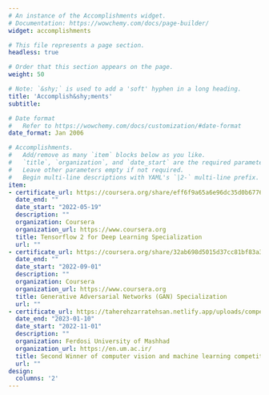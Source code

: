 ```yaml
---
# An instance of the Accomplishments widget.
# Documentation: https://wowchemy.com/docs/page-builder/
widget: accomplishments

# This file represents a page section.
headless: true

# Order that this section appears on the page.
weight: 50

# Note: `&shy;` is used to add a 'soft' hyphen in a long heading.
title: 'Accomplish&shy;ments'
subtitle:

# Date format
#   Refer to https://wowchemy.com/docs/customization/#date-format
date_format: Jan 2006

# Accomplishments.
#   Add/remove as many `item` blocks below as you like.
#   `title`, `organization`, and `date_start` are the required parameters.
#   Leave other parameters empty if not required.
#   Begin multi-line descriptions with YAML's `|2-` multi-line prefix.
item:
- certificate_url: https://coursera.org/share/eff6f9a65a6e96dc35d0b6776296f9e4
  date_end: ""
  date_start: "2022-05-19"
  description: ""
  organization: Coursera
  organization_url: https://www.coursera.org
  title: Tensorflow 2 for Deep Learning Specialization
  url: ""
- certificate_url: https://coursera.org/share/32ab698d5015d37cc81bf83a3d69f9ea
  date_end: ""
  date_start: "2022-09-01"
  description: ""
  organization: Coursera
  organization_url: https://www.coursera.org
  title: Generative Adversarial Networks (GAN) Specialization
  url: ""
- certificate_url: https://taherehzarratehsan.netlify.app/uploads/competition.png
  date_end: "2023-01-10"
  date_start: "2022-11-01"
  description: ""
  organization: Ferdosi University of Mashhad
  organization_url: https://en.um.ac.ir/
  title: Second Winner of computer vision and machine learning competition 
  url: ""
design:
  columns: '2' 
---
```

